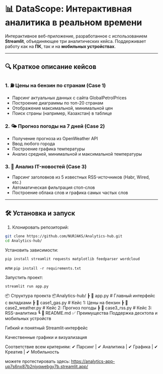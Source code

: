 # 📊 DataScope: Интерактивная аналитика в реальном времени

Интерактивное веб-приложение, разработанное с использованием **Streamlit**, объединяющее три аналитических кейса. Поддерживает работу как на **ПК**, так и на **мобильных устройствах**.

---

## 🔍 Краткое описание кейсов

### 1. ⛽ Цены на бензин по странам (Case 1)
- Парсинг актуальных данных с сайта GlobalPetrolPrices
- Построение диаграммы по топ-20 странам
- Отображение максимальной, минимальной цен
- Поиск страны (например, Казахстан) в таблице

### 2. 🌤 Прогноз погоды на 7 дней (Case 2)
- Получение прогноза из OpenWeather API
- Ввод любого города
- Построение графика температуры
- Анализ средней, минимальной и максимальной температуры

### 3. 📰 Анализ IT-новостей (Case 3)
- Парсинг заголовков из 5 известных RSS-источников (Habr, Wired, etc.)
- Автоматическая фильтрация стоп-слов
- Построение облака слов и графика самых частых слов

---

## 🛠 Установка и запуск

1. Клонировать репозиторий:

```bash
git clone https://github.com/NURJAKS/Analytics-hub.git
cd Analytics-hub/
```
Установить зависимости:

```
pip install streamlit requests matplotlib feedparser wordcloud
```
или ``` pip install -r requirements.txt ```

Запустить проект:
```
streamlit run app.py
```

📦 Структура проекта
📦Analytics-hub/
 ┣ 📄 app.py                  # Главный интерфейс с вкладками
 ┣ 📄 case1_gas.py            # Кейс 1: Цены на бензин
 ┣ 📄 case2_weather.py        # Кейс 2: Прогноз погоды
 ┣ 📄 case3_rss.py            # Кейс 3: RSS-аналитика
 ┗ 📄 README.md
✅ Преимущества
Поддержка десктопа и мобильных устройств

Гибкий и понятный Streamlit-интерфейс

Качественные графики и визуализация

Соответствие всем критериям:
✔ Парсинг | ✔ Аналитика | ✔ Графика | ✔ Креатив | ✔ Мобильность

можете протестировать здесь: https://analytics-app-up7s6nx87b2njyqwebgy7b.streamlit.app/